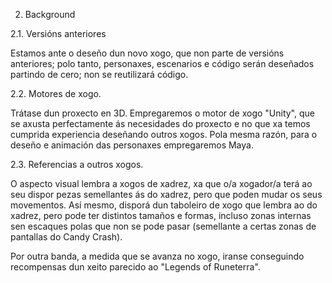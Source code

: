 ﻿2. Background

2.1. Versións anteriores

Estamos ante o deseño dun novo xogo, que non parte de versións anteriores; polo tanto, personaxes, escenarios e código serán deseñados partindo de cero; non se reutilizará código.

2.2. Motores de xogo.

Trátase dun proxecto en 3D. Empregaremos o motor de xogo "Unity", que se axusta perfectamente ás necesidades do proxecto e no que xa temos cumprida experiencia deseñando outros xogos. Pola mesma razón, para o deseño e animación das personaxes empregaremos Maya.

2.3. Referencias a outros xogos.

O aspecto visual lembra a xogos de xadrez, xa que o/a xogador/a terá ao seu dispor pezas semellantes ás do xadrez, pero que poden mudar os seus movementos. Así mesmo, disporá dun taboleiro de xogo que lembra ao do xadrez, pero pode ter distintos tamaños e formas, incluso zonas internas sen escaques polas que non se pode pasar (semellante a certas zonas de pantallas do Candy Crash).

Por outra banda, a medida que se avanza no xogo, iranse conseguindo recompensas dun xeito parecido ao "Legends of Runeterra".